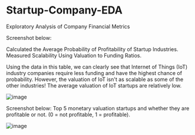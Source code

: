 # Startup-Company-EDA
Exploratory Analysis of Company Financial Metrics

Screenshot below: 

Calculated the Average Probability of Profitability of Startup Industries.
Measured Scalability Using Valuation to Funding Ratios.

Using the data in this table, we can clearly see that Internet of Things (IoT) industry companies require less funding and have the highest chance of probability. 
However, the valuation of IoT isn't as scalable as some of the other industries! The average valuation of IoT startups are relatively low.

![image](https://github.com/user-attachments/assets/54e59a0f-c52d-4f12-85c5-094932f5d87a)


Screenshot below:
Top 5 monetary valuation startups and whether they are profitable or not. (0 = not profitable, 1 = profitable).

![image](https://github.com/user-attachments/assets/43a0020a-052b-476a-aec0-1de78de17a41)
